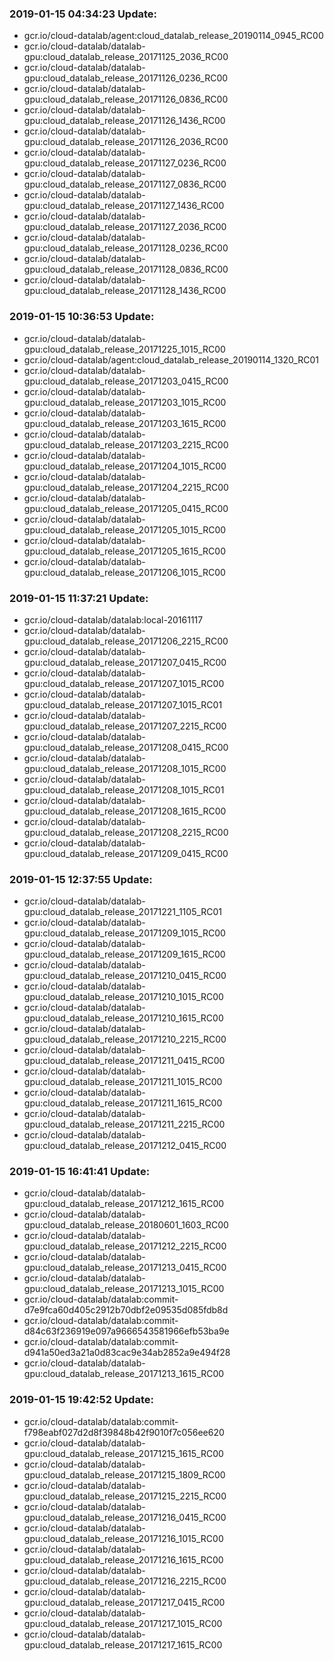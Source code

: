 ### 2019-01-15 04:34:23 Update:

- gcr.io/cloud-datalab/agent:cloud_datalab_release_20190114_0945_RC00
- gcr.io/cloud-datalab/datalab-gpu:cloud_datalab_release_20171125_2036_RC00
- gcr.io/cloud-datalab/datalab-gpu:cloud_datalab_release_20171126_0236_RC00
- gcr.io/cloud-datalab/datalab-gpu:cloud_datalab_release_20171126_0836_RC00
- gcr.io/cloud-datalab/datalab-gpu:cloud_datalab_release_20171126_1436_RC00
- gcr.io/cloud-datalab/datalab-gpu:cloud_datalab_release_20171126_2036_RC00
- gcr.io/cloud-datalab/datalab-gpu:cloud_datalab_release_20171127_0236_RC00
- gcr.io/cloud-datalab/datalab-gpu:cloud_datalab_release_20171127_0836_RC00
- gcr.io/cloud-datalab/datalab-gpu:cloud_datalab_release_20171127_1436_RC00
- gcr.io/cloud-datalab/datalab-gpu:cloud_datalab_release_20171127_2036_RC00
- gcr.io/cloud-datalab/datalab-gpu:cloud_datalab_release_20171128_0236_RC00
- gcr.io/cloud-datalab/datalab-gpu:cloud_datalab_release_20171128_0836_RC00
- gcr.io/cloud-datalab/datalab-gpu:cloud_datalab_release_20171128_1436_RC00
### 2019-01-15 10:36:53 Update:

- gcr.io/cloud-datalab/datalab-gpu:cloud_datalab_release_20171225_1015_RC00
- gcr.io/cloud-datalab/agent:cloud_datalab_release_20190114_1320_RC01
- gcr.io/cloud-datalab/datalab-gpu:cloud_datalab_release_20171203_0415_RC00
- gcr.io/cloud-datalab/datalab-gpu:cloud_datalab_release_20171203_1015_RC00
- gcr.io/cloud-datalab/datalab-gpu:cloud_datalab_release_20171203_1615_RC00
- gcr.io/cloud-datalab/datalab-gpu:cloud_datalab_release_20171203_2215_RC00
- gcr.io/cloud-datalab/datalab-gpu:cloud_datalab_release_20171204_1015_RC00
- gcr.io/cloud-datalab/datalab-gpu:cloud_datalab_release_20171204_2215_RC00
- gcr.io/cloud-datalab/datalab-gpu:cloud_datalab_release_20171205_0415_RC00
- gcr.io/cloud-datalab/datalab-gpu:cloud_datalab_release_20171205_1015_RC00
- gcr.io/cloud-datalab/datalab-gpu:cloud_datalab_release_20171205_1615_RC00
- gcr.io/cloud-datalab/datalab-gpu:cloud_datalab_release_20171206_1015_RC00
### 2019-01-15 11:37:21 Update:

- gcr.io/cloud-datalab/datalab:local-20161117
- gcr.io/cloud-datalab/datalab-gpu:cloud_datalab_release_20171206_2215_RC00
- gcr.io/cloud-datalab/datalab-gpu:cloud_datalab_release_20171207_0415_RC00
- gcr.io/cloud-datalab/datalab-gpu:cloud_datalab_release_20171207_1015_RC00
- gcr.io/cloud-datalab/datalab-gpu:cloud_datalab_release_20171207_1015_RC01
- gcr.io/cloud-datalab/datalab-gpu:cloud_datalab_release_20171207_2215_RC00
- gcr.io/cloud-datalab/datalab-gpu:cloud_datalab_release_20171208_0415_RC00
- gcr.io/cloud-datalab/datalab-gpu:cloud_datalab_release_20171208_1015_RC00
- gcr.io/cloud-datalab/datalab-gpu:cloud_datalab_release_20171208_1015_RC01
- gcr.io/cloud-datalab/datalab-gpu:cloud_datalab_release_20171208_1615_RC00
- gcr.io/cloud-datalab/datalab-gpu:cloud_datalab_release_20171208_2215_RC00
- gcr.io/cloud-datalab/datalab-gpu:cloud_datalab_release_20171209_0415_RC00
### 2019-01-15 12:37:55 Update:

- gcr.io/cloud-datalab/datalab-gpu:cloud_datalab_release_20171221_1105_RC01
- gcr.io/cloud-datalab/datalab-gpu:cloud_datalab_release_20171209_1015_RC00
- gcr.io/cloud-datalab/datalab-gpu:cloud_datalab_release_20171209_1615_RC00
- gcr.io/cloud-datalab/datalab-gpu:cloud_datalab_release_20171210_0415_RC00
- gcr.io/cloud-datalab/datalab-gpu:cloud_datalab_release_20171210_1015_RC00
- gcr.io/cloud-datalab/datalab-gpu:cloud_datalab_release_20171210_1615_RC00
- gcr.io/cloud-datalab/datalab-gpu:cloud_datalab_release_20171210_2215_RC00
- gcr.io/cloud-datalab/datalab-gpu:cloud_datalab_release_20171211_0415_RC00
- gcr.io/cloud-datalab/datalab-gpu:cloud_datalab_release_20171211_1015_RC00
- gcr.io/cloud-datalab/datalab-gpu:cloud_datalab_release_20171211_1615_RC00
- gcr.io/cloud-datalab/datalab-gpu:cloud_datalab_release_20171211_2215_RC00
- gcr.io/cloud-datalab/datalab-gpu:cloud_datalab_release_20171212_0415_RC00
### 2019-01-15 16:41:41 Update:

- gcr.io/cloud-datalab/datalab-gpu:cloud_datalab_release_20171212_1615_RC00
- gcr.io/cloud-datalab/datalab-gpu:cloud_datalab_release_20180601_1603_RC00
- gcr.io/cloud-datalab/datalab-gpu:cloud_datalab_release_20171212_2215_RC00
- gcr.io/cloud-datalab/datalab-gpu:cloud_datalab_release_20171213_0415_RC00
- gcr.io/cloud-datalab/datalab-gpu:cloud_datalab_release_20171213_1015_RC00
- gcr.io/cloud-datalab/datalab:commit-d7e9fca60d405c2912b70dbf2e09535d085fdb8d
- gcr.io/cloud-datalab/datalab:commit-d84c63f236919e097a9666543581966efb53ba9e
- gcr.io/cloud-datalab/datalab:commit-d941a50ed3a21a0d83cac9e34ab2852a9e494f28
- gcr.io/cloud-datalab/datalab-gpu:cloud_datalab_release_20171213_1615_RC00
### 2019-01-15 19:42:52 Update:

- gcr.io/cloud-datalab/datalab:commit-f798eabf027d2d8f39848b42f9010f7c056ee620
- gcr.io/cloud-datalab/datalab-gpu:cloud_datalab_release_20171215_1615_RC00
- gcr.io/cloud-datalab/datalab-gpu:cloud_datalab_release_20171215_1809_RC00
- gcr.io/cloud-datalab/datalab-gpu:cloud_datalab_release_20171215_2215_RC00
- gcr.io/cloud-datalab/datalab-gpu:cloud_datalab_release_20171216_0415_RC00
- gcr.io/cloud-datalab/datalab-gpu:cloud_datalab_release_20171216_1015_RC00
- gcr.io/cloud-datalab/datalab-gpu:cloud_datalab_release_20171216_1615_RC00
- gcr.io/cloud-datalab/datalab-gpu:cloud_datalab_release_20171216_2215_RC00
- gcr.io/cloud-datalab/datalab-gpu:cloud_datalab_release_20171217_0415_RC00
- gcr.io/cloud-datalab/datalab-gpu:cloud_datalab_release_20171217_1015_RC00
- gcr.io/cloud-datalab/datalab-gpu:cloud_datalab_release_20171217_1615_RC00
